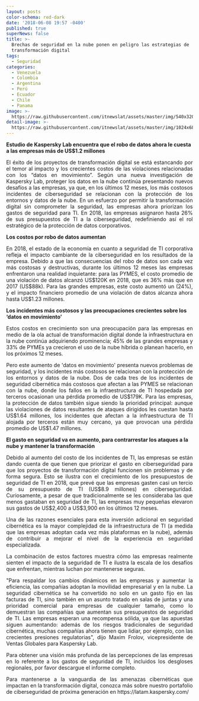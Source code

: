 ```yaml
---
layout: posts
color-schema: red-dark
date: '2018-06-08 19:57 -0400'
published: true
superNews: false
title: >-
  Brechas de seguridad en la nube ponen en peligro las estrategias de
  transformación digital
tags:
  - Seguridad
categories:
  - Venezuela
  - Colombia
  - Argentina
  - Perú
  - Ecuador
  - Chile
  - Panama
image: >-
  https://raw.githubusercontent.com/itnewslat/assets/master/img/540x320/impacto-p.jpg
detail-image: >-
  https://raw.githubusercontent.com/itnewslat/assets/master/img/1024x680/impacto-g.jpg
---
```

**Estudio de Kaspersky Lab encuentra que el robo de datos ahora le cuesta a las empresas más de US$1.2 millones**

<p style="text-align: justify;">El éxito de los proyectos de transformación digital se está estancando por el temor al impacto y los crecientes costos de las violaciones relacionadas con los “datos en movimiento”. Según una nueva investigación de Kaspersky Lab, proteger los datos en la nube continúa presentando nuevos desafíos a las empresas, ya que, en los últimos 12 meses, los más costosos incidentes de ciberseguridad se relacionan con la protección de los entornos y datos de la nube. En un esfuerzo por permitir la transformación digital sin comprometer la seguridad, las empresas ahora priorizan los gastos de seguridad para TI. En 2018, las empresas asignaron hasta 26% de sus presupuestos de TI a la ciberseguridad, redefiniendo así el rol estratégico de la protección de datos corporativos.</p>

**Los costos por robo de datos aumentan**

<p style="text-align: justify;">En 2018, el estado de la economía en cuanto a seguridad de TI corporativa refleja el impacto cambiante de la ciberseguridad en los resultados de la empresa. Debido a que las consecuencias del robo de datos son cada vez más costosas y destructivas, durante los últimos 12 meses las empresas enfrentaron una realidad inquietante: para las PYMES, el costo promedio de una violación de datos alcanzó US$120K en 2018, que es 36% más que en 2017 (US$88k). Para las grandes empresas, este costo aumentó un (24%), y el impacto financiero promedio de una violación de datos alcanza ahora hasta US$1.23 millones.</p>

**Los incidentes más costosos y las preocupaciones crecientes sobre los ‘datos en movimiento’**

<p style="text-align: justify;">Estos costos en crecimiento son una preocupación para las empresas en medio de la ola actual de transformación digital donde la infraestructura en la nube continúa adquiriendo prominencia; 45% de las grandes empresas y 33% de PYMEs ya crecieron el uso de la nube híbrida o planean hacerlo, en los próximos 12 meses.</p>

<p style="text-align: justify;">Pero este aumento de 'datos en movimiento' presenta nuevos problemas de seguridad, y los incidentes más costosos se relacionan con la protección de los entornos y datos de la nube. Dos de cada tres de los incidentes de seguridad cibernética más costosos que afectan a las PYMES se relacionan con la nube, donde los fallos en la infraestructura de TI hospedada por terceros ocasionan una pérdida promedio de US$179K. Para las empresas, la protección de datos también sigue siendo la prioridad principal: aunque las violaciones de datos resultantes de ataques dirigidos les cuestan hasta US$1.64 millones, los incidentes que afectan a la infraestructura de TI alojada por terceros están muy cercano, ya que provocan una pérdida promedio de US$1.47 millones.</p>

**El gasto en seguridad va en aumento, para contrarrestar los ataques a la nube y mantener la transformación**

<p style="text-align: justify;">Debido al aumento del costo de los incidentes de TI, las empresas se están dando cuenta de que tienen que priorizar el gasto en ciberseguridad para que los proyectos de transformación digital funcionen sin problemas y de forma segura. Esto se ilustra con el crecimiento de los presupuestos de seguridad de TI en 2018, que prevé que las empresas gasten casi un tercio de su presupuesto de TI (US$8.9 millones) en ciberseguridad. Curiosamente, a pesar de que tradicionalmente se les consideraba las que menos gastaban en seguridad de TI, las empresas muy pequeñas elevaron sus gastos de US$2,400 a US$3,900 en los últimos 12 meses.</p>

<p style="text-align: justify;">Una de las razones esenciales para esta inversión adicional en seguridad cibernética es la mayor complejidad de la infraestructura de TI (a medida que las empresas adoptan cada vez más plataformas en la nube), además de contribuir a mejorar el nivel de la experiencia en seguridad especializada.</p> 

<p style="text-align: justify;">La combinación de estos factores muestra cómo las empresas realmente sienten el impacto de la seguridad de TI e ilustra la escala de los desafíos que enfrentan, mientras luchan por mantenerse seguras.</p>

<p style="text-align: justify;">"Para respaldar los cambios dinámicos en las empresas y aumentar la eficiencia, las compañías adoptan la movilidad empresarial y en la nube. La seguridad cibernética se ha convertido no solo en un gasto fijo en las facturas de TI, sino también en un asunto tratado en salas de juntas y una prioridad comercial para empresas de cualquier tamaño, como lo demuestran las compañías que aumentan sus presupuestos de seguridad de TI. Las empresas esperan una recompensa sólida, ya que las apuestas siguen aumentando: además de los riesgos tradicionales de seguridad cibernética, muchas compañías ahora tienen que lidiar, por ejemplo, con las crecientes presiones regulatorias", dijo Maxim Frolov, vicepresidente de Ventas Globales para Kaspersky Lab.</p>

<p style="text-align: justify;">Para obtener una visión más profunda de las percepciones de las empresas en lo referente a los gastos de seguridad de TI, incluidos los desgloses regionales, por favor descargue el informe completo.</p> 

<p style="text-align: justify;">Para mantenerse a la vanguardia de las amenazas cibernéticas que impactan en la transformación digital, conozca más sobre nuestro portafolio de ciberseguridad de próxima generación en https://latam.kaspersky.com/ </p>